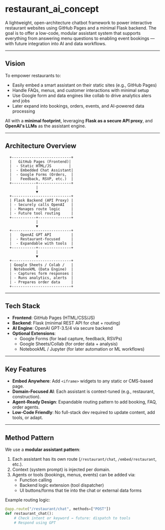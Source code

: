# restaurant_ai_concept

A lightweight, open-architecture chatbot framework to power interactive restaurant websites using GitHub Pages and a minimal Flask backend. The goal is to offer a low-code, modular assistant system that supports everything from answering menu questions to enabling event bookings — with future integration into AI and data workflows.

---

## Vision

To empower restaurants to:
- Easily embed a smart assistant on their static sites (e.g., GitHub Pages)
- Handle FAQs, menus, and customer interactions with minimal setup
- Use Google form and data engines like collab to drive analytics alers and jobs
- Later expand into bookings, orders, events, and AI-powered data processing

All with a **minimal footprint**, leveraging **Flask as a secure API proxy**, and **OpenAI's LLMs** as the assistant engine.

---

## Architecture Overview
      +---------------------------+
      |   GitHub Pages (Frontend)|
      |  - Static HTML/JS        |
      |  - Embedded Chat Assistant|
      |  - Google Forms (Orders,  |
      |    Feedback, RSVP, etc.)  |
      +-----------+---------------+
                  |
                  ▼
      +---------------------------+
      | Flask Backend (API Proxy) |
      | - Securely calls OpenAI   |
      | - Manages route logic     |
      | - Future tool routing     |
      +-----------+---------------+
                  |
                  ▼
      +---------------------------+
      |    OpenAI GPT API         |
      |  - Restaurant-focused     |
      |  - Expandable with tools  |
      +-----------+---------------+
                  |
                  ▼
      +---------------------------+
      | Google Sheets / Colab /   |
      | NotebookML (Data Engine)  |
      | - Captures form responses |
      | - Runs analytics, alerts  |
      | - Prepares order data     |
      +---------------------------+


---

## Tech Stack

- **Frontend**: GitHub Pages (HTML/CSS/JS)
- **Backend**: Flask (minimal REST API for chat + routing)
- **AI Engine**: OpenAI GPT-3.5/4 via secure backend
- **Optional Extensions**:
  - Google Forms (for lead capture, feedback, RSVPs)
  - Google Sheets/Collab (for order data + analysis)
  - NotebookML / Jupyter (for later automation or ML workflows)

---

## Key Features

- **Embed Anywhere**: Add `<iframe>` widgets to any static or CMS-based page.
- **Domain-Focused AI**: Each assistant is context-tuned (e.g., restaurant, construction).
- **Agent-Ready Design**: Expandable routing pattern to add booking, FAQ, order agents.
- **Low-Code Friendly**: No full-stack dev required to update content, add tools, or adapt.

---

## Method Pattern

We use a **modular assistant pattern**:
1. Each assistant has its own route (`/restaurant/chat`, `/embed/restaurant`, etc.).
2. Context (system prompt) is injected per domain.
3. Agents or tools (bookings, menus, events) can be added via:
   - Function calling
   - Backend logic extension (tool dispatcher)
   - UI buttons/forms that tie into the chat or external data forms

Example routing logic:
```python
@app.route("/restaurant/chat", methods=["POST"])
def restaurant_chat():
    # Check intent or keyword → future: dispatch to tools
    # Respond using GPT
